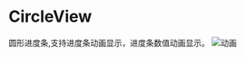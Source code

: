 # CircleView
圆形进度条,支持进度条动画显示，进度条数值动画显示。
![动画](http://ww3.sinaimg.cn/mw1024/65cc0af7gw1egmzobh53fg206i0bmq6b.gif)

